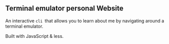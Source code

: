 ## Terminal emulator personal Website

An interactive `cli `that allows you to learn about me by navigating around a terminal emulator.

Built with JavaScript & less.